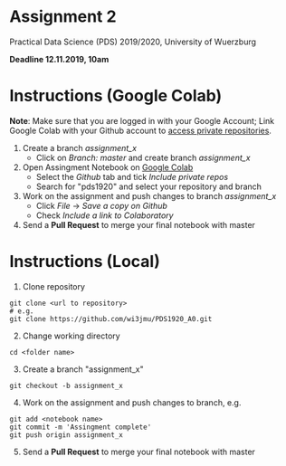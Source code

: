 # Assignment 2
Practical Data Science (PDS) 2019/2020, University of Wuerzburg

__Deadline 12.11.2019, 10am__ 

# Instructions (Google Colab)
__Note__: Make sure that you are logged in with your Google Account; Link Google Colab with your Github account to [access private repositories](https://colab.research.google.com/github/).
1. Create a branch *assignment_x*
   - Click on *Branch: master* and create branch *assignment_x*
2. Open Assingment Notebook on [Google Colab](https://colab.research.google.com/)
   - Select the *Github* tab and tick *Include private repos*
   - Search for "pds1920" and select your repository and branch
3. Work on the assignment and push changes to branch *assignment_x*
   - Click *File* -> *Save a copy on Github* 
   - Check *Include a link to Colaboratory*
4. Send a __Pull Request__ to merge your final notebook with master 

# Instructions (Local)
1. Clone repository
```
git clone <url to repository> 
# e.g.
git clone https://github.com/wi3jmu/PDS1920_A0.git

```
2. Change working directory
```
cd <folder name>

```
3. Create a branch "assignment_x"
```
git checkout -b assignment_x

```
4. Work on the assignment and push changes to branch, e.g.
```
git add <notebook name>
git commit -m 'Assingment complete'
git push origin assignment_x

```
5. Send a __Pull Request__ to merge your final notebook with master 
